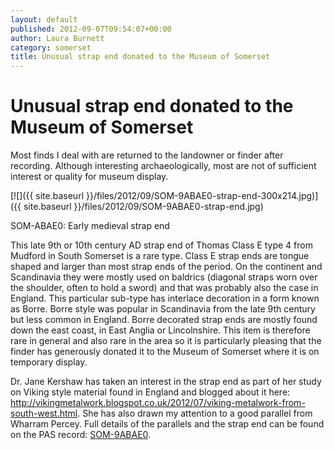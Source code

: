 ```yaml
---
layout: default
published: 2012-09-07T09:54:07+00:00
author: Laura Burnett
category: somerset
title: Unusual strap end donated to the Museum of Somerset
---
```


Unusual strap end donated to the Museum of Somerset
===================================================

Most finds I deal with are returned to the landowner or finder after recording. Although interesting archaeologically, most are not of sufficient interest or quality for museum display.

[![]({{ site.baseurl }}/files/2012/09/SOM-9ABAE0-strap-end-300x214.jpg)]({{ site.baseurl }}/files/2012/09/SOM-9ABAE0-strap-end.jpg)

SOM-ABAE0: Early medieval strap end


This late 9th or 10th century AD strap end of Thomas Class E type 4 from Mudford in South Somerset is a rare type. Class E strap ends are tongue shaped and larger than most strap ends of the period. On the continent and Scandinavia they were mostly used on baldrics (diagonal straps worn over the shoulder, often to hold a sword) and that was probably also the case in England. This particular sub-type has interlace decoration in a form known as Borre. Borre style was popular in Scandinavia from the late 9th century but less common in England. Borre decorated strap ends are mostly found down the east coast, in East Anglia or Lincolnshire. This item is therefore rare in general and also rare in the area so it is particularly pleasing that the finder has generously donated it to the Museum of Somerset where it is on temporary display.

Dr. Jane Kershaw has taken an interest in the strap end as part of her study on Viking style material found in England and blogged about it here: http://vikingmetalwork.blogspot.co.uk/2012/07/viking-metalwork-from-south-west.html. She has also drawn my attention to a good parallel from Wharram Percey. Full details of the parallels and the strap end can be found on the PAS record: [SOM-9ABAE0](http://finds.org.uk/database/artefacts/record/id/496501).
